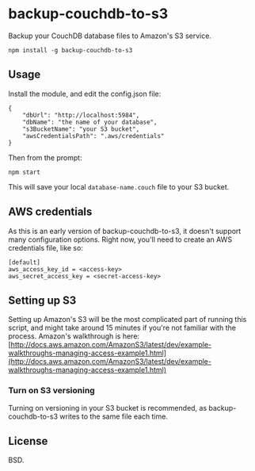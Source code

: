backup-couchdb-to-s3
===========
Backup your CouchDB database files to Amazon's S3 service.

    npm install -g backup-couchdb-to-s3

Usage
-----------
Install the module, and edit the config.json file:

    {
	    "dbUrl": "http://localhost:5984",
	    "dbName": "the name of your database",
	    "s3BucketName": "your S3 bucket",
	    "awsCredentialsPath": ".aws/credentials"
    }

Then from the prompt:

    npm start

This will save your local `database-name.couch` file to your S3 bucket. 

AWS credentials
-------
As this is an early version of backup-couchdb-to-s3, it doesn't support many configuration options. Right now, you'll need to create an AWS credentials file, like so:

    [default]
    aws_access_key_id = <access-key>
    aws_secret_access_key = <secret-access-key>

Setting up S3
--------
Setting up Amazon's S3 will be the most complicated part of running this script, and might take around 15 minutes if you're not familiar with the process. Amazon's walkthrough is here: [http://docs.aws.amazon.com/AmazonS3/latest/dev/example-walkthroughs-managing-access-example1.html](http://docs.aws.amazon.com/AmazonS3/latest/dev/example-walkthroughs-managing-access-example1.html)

### Turn on S3 versioning
Turning on versioning in your S3 bucket is recommended, as backup-couchdb-to-s3 writes to the same file each time.

License
-------
BSD.